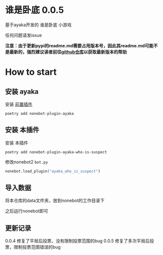 # 谁是卧底 0.0.5

基于ayaka开发的 谁是卧底 小游戏

任何问题请发issue

<b>注意：由于更新pypi的readme.md需要占用版本号，因此其readme.md可能不是最新的，强烈建议读者前往[github仓库](https://github.com/bridgeL/nonebot-plugin-ayaka-who-is-suspect)以获取最新版本的帮助</b>


# How to start

## 安装 ayaka

安装 [前置插件](https://github.com/bridgeL/nonebot-plugin-ayaka) 

`poetry add nonebot-plugin-ayaka`


## 安装 本插件

安装 本插件

`poetry add nonebot-plugin-ayaka-who-is-suspect`

修改nonebot2  `bot.py` 

```python
nonebot.load_plugin("ayaka_who_is_suspect")
```

## 导入数据

将本仓库的data文件夹，放到nonebot的工作目录下

之后运行nonebot即可

## 更新记录

0.0.4 修复了平局后投票，没有限制投票范围的bug
0.0.5 修复了多次平局后投票，限制投票范围错误的bug
